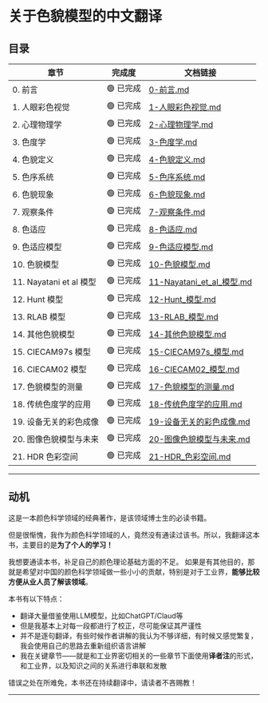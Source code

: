 # 关于色貌模型的中文翻译


## 目录

| **章节**                 |  **完成度** | **文档链接** |
|--------------------------|------------|--------------|
| 0. 前言                  | 🟢 已完成   | [0-前言.md](./docs/0-前言.md) |
| 1. 人眼彩色视觉           | 🟢 已完成   | [1-人眼彩色视觉.md](./docs/1-人眼彩色视觉.md) |
| 2. 心理物理学             | 🟢 已完成   | [2-心理物理学.md](./docs/2-心理物理学.md) |
| 3. 色度学                 | 🟢 已完成   | [3-色度学.md](./docs/3-色度学.md) |
| 4. 色貌定义               | 🟢 已完成   | [4-色貌定义.md](./docs/4-色貌定义.md) |
| 5. 色序系统               | 🟢 已完成   | [5-色序系统.md](./docs/5-色序系统.md) |
| 6. 色貌现象               | 🟢 已完成   | [6-色貌现象.md](./docs/6-色貌现象.md) |
| 7. 观察条件               | 🟢 已完成   | [7-观察条件.md](./docs/7-观察条件.md) |
| 8. 色适应                 | 🟢 已完成   | [8-色适应.md](./docs/8-色适应.md) |
| 9. 色适应模型             | 🟢 已完成   | [9-色适应模型.md](./docs/9-色适应模型.md) |
| 10. 色貌模型              | 🟢 已完成   | [10-色貌模型.md](./docs/10-色貌模型.md) |
| 11. Nayatani et al 模型   | 🟢 已完成   | [11-Nayatani_et_al_模型.md](./docs/11-Nayatani_et_al_模型.md) |
| 12. Hunt 模型             | 🟢 已完成   | [12-Hunt_模型.md](./docs/12-Hunt_模型.md) |
| 13. RLAB 模型             | 🟢 已完成   | [13-RLAB_模型.md](./docs/13-RLAB_模型.md) |
| 14. 其他色貌模型          | 🟢 已完成   | [14-其他色貌模型.md](./docs/14-其他色貌模型.md) |
| 15. CIECAM97s 模型        | 🟢 已完成   | [15-CIECAM97s_模型.md](./docs/15-CIECAM97s_模型.md) |
| 16. CIECAM02 模型         | 🟢 已完成   | [16-CIECAM02_模型.md](./docs/16-CIECAM02_模型.md) |
| 17. 色貌模型的测量        | 🟢 已完成   | [17-色貌模型的测量.md](./docs/17-色貌模型的测量.md) |
| 18. 传统色度学的应用      | 🟢 已完成   | [18-传统色度学的应用.md](./docs/18-传统色度学的应用.md) |
| 19. 设备无关的彩色成像    | 🟢 已完成   | [19-设备无关的彩色成像.md](./docs/19-设备无关的彩色成像.md) |
| 20. 图像色貌模型与未来    | 🟢 已完成   | [20-图像色貌模型与未来.md](./docs/20-图像色貌模型与未来.md) |
| 21. HDR 色彩空间          | 🟢 已完成   | [21-HDR_色彩空间.md](./docs/21-HDR_色彩空间.md) |

---


## 动机

这是一本颜色科学领域的经典著作，是该领域博士生的必读书籍。

但是很惭愧，我作为颜色科学领域的人，竟然没有通读过该书。所以，我翻译这本书，主要目的是**为了个人的学习！**

我想要通读本书，补足自己的颜色理论基础方面的不足。
如果是有其他目的，那就是希望对中国的颜色科学领域做一些小小的贡献，特别是对于工业界，**能够比较方便从业人员了解该领域**。

本书有以下特点：

- 翻译大量借鉴使用LLM模型，比如ChatGPT/Claud等
- 但是我基本上对每一段都进行了校正，尽可能保证其严谨性
- 并不是逐句翻译，有些时候作者讲解的我认为不够详细，有时候又感觉繁复，我会使用自己的思路去重新组织语言讲解
- 我在关键章节——就是和工业界密切相关的一些章节下面使用**译者注**的形式，和工业界，以及知识之间的关系进行串联和发散


错误之处在所难免，本书还在持续翻译中，请读者不吝赐教！

---